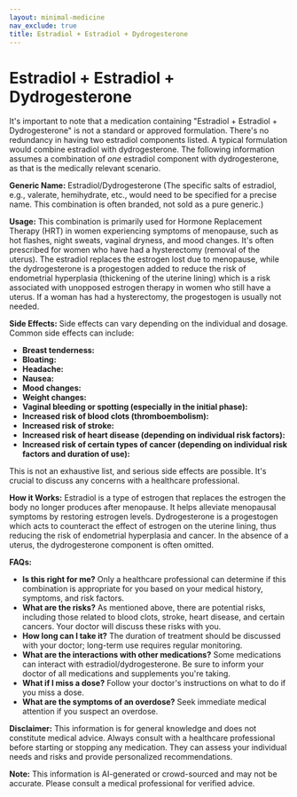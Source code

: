 ```yaml
---
layout: minimal-medicine
nav_exclude: true
title: Estradiol + Estradiol + Dydrogesterone
---
```


# Estradiol + Estradiol + Dydrogesterone

It's important to note that a medication containing "Estradiol + Estradiol + Dydrogesterone" is not a standard or approved formulation.  There's no redundancy in having two estradiol components listed.  A typical formulation would combine estradiol with dydrogesterone.  The following information assumes a combination of *one* estradiol component with dydrogesterone, as that is the medically relevant scenario.


**Generic Name:**  Estradiol/Dydrogesterone (The specific salts of estradiol, e.g., valerate, hemihydrate, etc., would need to be specified for a precise name.  This combination is often branded, not sold as a pure generic.)

**Usage:**  This combination is primarily used for Hormone Replacement Therapy (HRT) in women experiencing symptoms of menopause, such as hot flashes, night sweats, vaginal dryness, and mood changes. It's often prescribed for women who have had a hysterectomy (removal of the uterus).  The estradiol replaces the estrogen lost due to menopause, while the dydrogesterone is a progestogen added to reduce the risk of endometrial hyperplasia (thickening of the uterine lining) which is a risk associated with unopposed estrogen therapy in women who still have a uterus.  If a woman has had a hysterectomy, the progestogen is usually not needed.


**Side Effects:**  Side effects can vary depending on the individual and dosage. Common side effects can include:

* **Breast tenderness:**
* **Bloating:**
* **Headache:**
* **Nausea:**
* **Mood changes:**
* **Weight changes:**
* **Vaginal bleeding or spotting (especially in the initial phase):**
* **Increased risk of blood clots (thromboembolism):**
* **Increased risk of stroke:**
* **Increased risk of heart disease (depending on individual risk factors):**
* **Increased risk of certain types of cancer (depending on individual risk factors and duration of use):**

This is not an exhaustive list, and serious side effects are possible. It's crucial to discuss any concerns with a healthcare professional.


**How it Works:**  Estradiol is a type of estrogen that replaces the estrogen the body no longer produces after menopause.  It helps alleviate menopausal symptoms by restoring estrogen levels. Dydrogesterone is a progestogen which acts to counteract the effect of estrogen on the uterine lining, thus reducing the risk of endometrial hyperplasia and cancer. In the absence of a uterus, the dydrogesterone component is often omitted.


**FAQs:**

* **Is this right for me?**  Only a healthcare professional can determine if this combination is appropriate for you based on your medical history, symptoms, and risk factors.
* **What are the risks?**  As mentioned above, there are potential risks, including those related to blood clots, stroke, heart disease, and certain cancers. Your doctor will discuss these risks with you.
* **How long can I take it?** The duration of treatment should be discussed with your doctor;  long-term use requires regular monitoring.
* **What are the interactions with other medications?**  Some medications can interact with estradiol/dydrogesterone. Be sure to inform your doctor of all medications and supplements you're taking.
* **What if I miss a dose?** Follow your doctor's instructions on what to do if you miss a dose.
* **What are the symptoms of an overdose?** Seek immediate medical attention if you suspect an overdose.


**Disclaimer:** This information is for general knowledge and does not constitute medical advice. Always consult with a healthcare professional before starting or stopping any medication.  They can assess your individual needs and risks and provide personalized recommendations.


**Note:** This information is AI-generated or crowd-sourced and may not be accurate. Please consult a medical professional for verified advice.